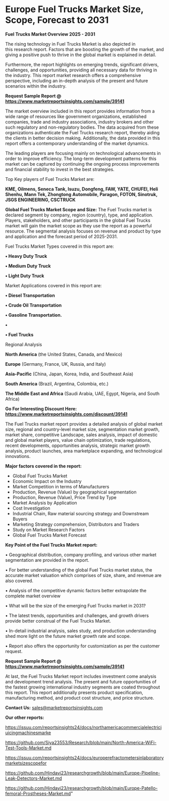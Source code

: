 # Europe Fuel Trucks Market Size, Scope, Forecast to 2031

<Strong> Fuel Trucks Market Overview 2025 - 2031</strong>

The rising technology in Fuel Trucks Market is also depicted in this research report. Factors that are boosting the growth of the market, and giving a positive push to thrive in the global market is explained in detail.

Furthermore, the report highlights on emerging trends, significant drivers, challenges, and opportunities, providing all necessary data for thriving in the industry. This report market research offers a comprehensive perspective, including an in-depth analysis of the present and future scenarios within the industry.

<strong>Request Sample Report @ <a href=https://www.marketreportsinsights.com/sample/39141>https://www.marketreportsinsights.com/sample/39141</a></strong>

The market overview included in this report provides information from a wide range of resources like government organizations, established companies, trade and industry associations, industry brokers and other such regulatory and non-regulatory bodies. The data acquired from these organizations authenticate the Fuel Trucks research report, thereby aiding the clients in better decision making. Additionally, the data provided in this report offers a contemporary understanding of the market dynamics.

The leading players are focusing mainly on technological advancements in order to improve efficiency. The long-term development patterns for this market can be captured by continuing the ongoing process improvements and financial stability to invest in the best strategies.

Top Key players of Fuel Trucks Market are:

<strong>KME, Oilmens, Seneca Tank, Isuzu, Dongfeng, FAW, YATE, CHUFEI, Heli Shenhu, Mann Tek, Zhongtong Automobile, Paragon, FOTON, Sinotruk, JSGS ENGINEERING, CSCTRUCK</strong>

<strong><b>Global Fuel Trucks Market Scope and Size:</b></strong>
The Fuel Trucks market is declared segment by company, region (country), type, and application. Players, stakeholders, and other participants in the global Fuel Trucks market will gain the market scope as they use the report as a powerful resource. The segmental analysis focuses on revenue and product by type and application and the forecast period of 2025-2031.

Fuel Trucks Market Types covered in this report are:

<strong>•  Heavy Duty Truck

•  Medium Duty Truck

•  Light Duty Truck</strong>

Market Applications covered in this report are:

<strong>•  Diesel Transportation

•  Crude Oil Transportation

•  Gasoline Transportation.

•  

•  Fuel Trucks</strong> 

Regional Analysis

<strong>North America</strong> (the United States, Canada, and Mexico)

<strong>Europe</strong> (Germany, France, UK, Russia, and Italy)

<strong>Asia-Pacific</strong> (China, Japan, Korea, India, and Southeast Asia)

<strong>South America</strong> (Brazil, Argentina, Colombia, etc.)

<strong>The Middle East and Africa</strong> (Saudi Arabia, UAE, Egypt, Nigeria, and South Africa)

<strong>Go For Interesting Discount Here: <a href=https://www.marketreportsinsights.com/discount/39141>https://www.marketreportsinsights.com/discount/39141</a></strong>

The Fuel Trucks market report provides a detailed analysis of global market size, regional and country-level market size, segmentation market growth, market share, competitive Landscape, sales analysis, impact of domestic and global market players, value chain optimization, trade regulations, recent developments, opportunities analysis, strategic market growth analysis, product launches, area marketplace expanding, and technological innovations.

<strong><b>Major factors covered in the report:</b></strong>
<ul>
  <li>Global Fuel Trucks Market </li>
  <li>Economic Impact on the Industry</li>
  <li>Market Competition in terms of Manufacturers</li>
  <li>Production, Revenue (Value) by geographical segmentation</li>
  <li>Production, Revenue (Value), Price Trend by Type</li>
  <li>Market Analysis by Application</li>
  <li>Cost Investigation</li>
  <li>Industrial Chain, Raw material sourcing strategy and Downstream Buyers</li>
  <li>Marketing Strategy comprehension, Distributors and Traders</li>
  <li>Study on Market Research Factors</li>
  <li>Global Fuel Trucks Market Forecast</li>
</ul>

<strong><b>Key Point of the Fuel Trucks Market report:</b></strong>

• Geographical distribution, company profiling, and various other market segmentation are provided in the report.

• For better understanding of the global Fuel Trucks market status, the accurate market valuation which comprises of size, share, and revenue are also covered.

• Analysis of the competitive dynamic factors better extrapolate the complete market overview

• What will be the size of the emerging Fuel Trucks market in 2031?

• The latest trends, opportunities and challenges, and growth drivers provide better construal of the Fuel Trucks Market.

• In-detail industrial analysis, sales study, and production understanding shed more light on the future market growth rate and scope.

• Report also offers the opportunity for customization as per the customer request.

<strong>Request Sample Report @ <a href=https://www.marketreportsinsights.com/sample/39141>https://www.marketreportsinsights.com/sample/39141</a></strong>

At last, the Fuel Trucks Market report includes investment come analysis and development trend analysis. The present and future opportunities of the fastest growing international industry segments are coated throughout this report. This report additionally presents product specification, manufacturing method, and product cost structure, and price structure.

<strong>Contact Us:</strong>
sales@marketreportsinsights.com

<strong>Our other reports:</strong>

<a href=https://issuu.com/reportsinsights24/docs/northamericacommercialelectricjuicingmachinesmarke>https://issuu.com/reportsinsights24/docs/northamericacommercialelectricjuicingmachinesmarke</a>

<a href=https://github.com/Siya23553/Research/blob/main/North-America-WiFi-Test-Tools-Market.md>https://github.com/Siya23553/Research/blob/main/North-America-WiFi-Test-Tools-Market.md</a>

<a href=https://issuu.com/reportsinsights24/docs/europerefractometersinlaboratorymarketsizescopefor>https://issuu.com/reportsinsights24/docs/europerefractometersinlaboratorymarketsizescopefor</a>

<a href=https://github.com/Hindavi23/researchgrowth/blob/main/Europe-Pipeline-Leak-Detectors-Market.md>https://github.com/Hindavi23/researchgrowth/blob/main/Europe-Pipeline-Leak-Detectors-Market.md</a>

<a href=https://github.com/Hindavi23/researchgrowth/blob/main/Europe-Patello-femoral-Prostheses-Market.md>https://github.com/Hindavi23/researchgrowth/blob/main/Europe-Patello-femoral-Prostheses-Market.md</a>"

